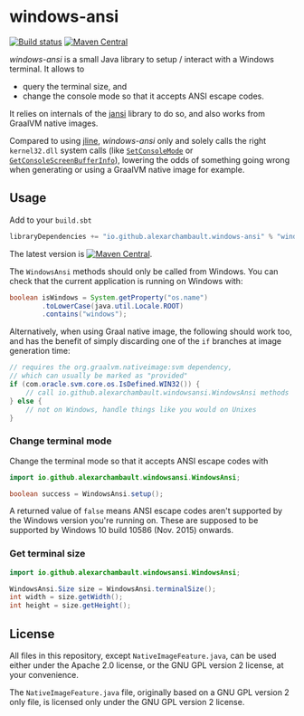 
# windows-ansi

[![Build status](https://github.com/alexarchambault/windows-ansi/workflows/CI/badge.svg)](https://github.com/alexarchambault/windows-ansi/actions?query=workflow%3ACI)
[![Maven Central](https://img.shields.io/maven-central/v/io.github.alexarchambault.windows-ansi/windows-ansi.svg)](https://maven-badges.herokuapp.com/maven-central/io.github.alexarchambault.windows-ansi/windows-ansi)

*windows-ansi* is a small Java library to setup / interact with a Windows terminal. It allows to
- query the terminal size, and
- change the console mode so that it accepts ANSI escape codes.

It relies on internals of the [jansi](https://github.com/fusesource/jansi) library to do so, and also works from
GraalVM native images.

Compared to using [jline](https://github.com/jline/jline3), *windows-ansi* only and solely calls the right
`kernel32.dll` system calls (like [`SetConsoleMode`](https://docs.microsoft.com/en-us/windows/console/setconsolemode)
or [`GetConsoleScreenBufferInfo`](https://docs.microsoft.com/en-us/windows/console/getconsolescreenbufferinfo)), lowering the odds of something going wrong when generating or using a GraalVM native image for example.

## Usage

Add to your `build.sbt`
```scala
libraryDependencies += "io.github.alexarchambault.windows-ansi" % "windows-ansi" % "0.0.1"
```

The latest version is [![Maven Central](https://img.shields.io/maven-central/v/io.github.alexarchambault.windows-ansi/windows-ansi.svg)](https://maven-badges.herokuapp.com/maven-central/io.github.alexarchambault.windows-ansi/windows-ansi).

The `WindowsAnsi` methods should only be called from Windows. You can check that
the current application is running on Windows with:
```java
boolean isWindows = System.getProperty("os.name")
        .toLowerCase(java.util.Locale.ROOT)
        .contains("windows");
```

Alternatively, when using Graal native image, the following should work too, and has the benefit of simply
discarding one of the `if` branches at image generation time:
```java
// requires the org.graalvm.nativeimage:svm dependency,
// which can usually be marked as "provided"
if (com.oracle.svm.core.os.IsDefined.WIN32()) {
    // call io.github.alexarchambault.windowsansi.WindowsAnsi methods
} else {
    // not on Windows, handle things like you would on Unixes
}
```

### Change terminal mode

Change the terminal mode so that it accepts ANSI escape codes with
```java
import io.github.alexarchambault.windowsansi.WindowsAnsi;

boolean success = WindowsAnsi.setup();
```

A returned value of `false` means ANSI escape codes aren't supported by the Windows version you're running on.
These are supposed to be supported by Windows 10 build 10586 (Nov. 2015) onwards.

### Get terminal size

```java
import io.github.alexarchambault.windowsansi.WindowsAnsi;

WindowsAnsi.Size size = WindowsAnsi.terminalSize();
int width = size.getWidth();
int height = size.getHeight();
```

## License

All files in this repository, except `NativeImageFeature.java`, can be used either under the
Apache 2.0 license, or the GNU GPL version 2 license, at your convenience.

The `NativeImageFeature.java` file, originally based on a GNU GPL version 2 only file, is licensed only
under the GNU GPL version 2 license.

